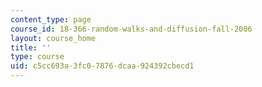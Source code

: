 ```yaml
---
content_type: page
course_id: 18-366-random-walks-and-diffusion-fall-2006
layout: course_home
title: ''
type: course
uid: c5cc693a-3fc0-7876-dcaa-924392cbecd1
---
```

